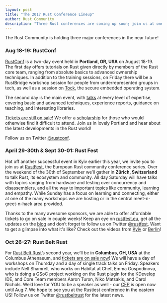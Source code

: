 ```yaml
---
layout: post
title: "The 2017 Rust Conference Lineup"
author: Rust Community
description: "Three Rust conferences are coming up soon; join us at one near you!"
---
```


The Rust Community is holding three major conferences in the near future!

### Aug 18-19: RustConf

[RustConf](http://rustconf.com/) is a two-day event held in **Portland, OR,
USA** on August 18-19. The first day offers tutorials on Rust given directly
by members of the Rust core team, ranging from absolute basics to advanced
ownership techniques. In addition to the training sessions, on Friday there will
be a RustBridge workshop session for people from underrepresented groups in tech,
as well as a session on [Tock](https://www.tockos.org/), the secure embedded operating system.

The second day is the main event, with [talks][rc-talks] at every
level of expertise, covering basic and advanced techniques, experience
reports, guidance on teaching, and interesting libraries.

[Tickets are still on sale!][rc-ticks] We offer a [scholarship][rc-schol] for those
who would otherwise find it difficult to attend. Join us in lovely Portland and
hear about the latest developments in the Rust world!

Follow us on Twitter [@rustconf](https://twitter.com/rustconf).

 [rc-talks]: http://rustconf.com/program.html
 [rc-ticks]: http://rustconf.com/register.html
 [rc-schol]: https://tilde.wufoo.com/forms/rustconf-scholarships/

### April 29-30th & Sept 30-01: Rust Fest

Hot off another successful event in Kyiv earlier this year, we invite
you to join us at [RustFest](http://www.rustfest.eu/), the European
Rust community conference series. Over the weekend of the 30th of
September we’ll gather in **Zürich, Switzerland** to talk Rust, its ecosystem and
community. All day Saturday will have talks with topics ranging from
hardware and testing over concurrency and disassemblers, and all the
way to important topics like community, learning and empathy. While
Sunday has a focus on learning and connecting, either at one of the
many workshops we are hosting or in the central meet-n-greet-n-hack
area provided.

Thanks to the many awesome sponsors, we are able to offer affordable
tickets to go on sale in couple weeks! Keep an eye on
[rustfest.eu](http://www.rustfest.eu/), get all the updates on the
[blog](http://blog.rustfest.eu/) and don’t forget to follow us on
Twitter [@rustfest](https://twitter.com/rustfest). Want to get a
glimpse into what it's like? Check out the videos from
[Kyiv] or [Berlin]!

### Oct 26-27: Rust Belt Rust

For [Rust Belt Rust](https://www.rust-belt-rust.com/)’s second year,
we’ll be in **Columbus, OH, USA** at the Columbus Athenaeum, and
[tickets are on sale now][rbr-tick]! We will have a day of workshops
on Thursday and a day of single track talks on Friday. Speakers
include Nell Shamrell, who works on Habitat at Chef, Emma Gospodinova,
who is doing a GSoC project working on the Rust plugin for the
KDevelop IDE, and Core Team members Aaron Turon, Niko Matsakis, and
Carol Nichols. We’d love for YOU to be a speaker as well - our
[CFP](http://cfp.rust-belt-rust.com/) is open now until Aug 7. We
hope to see you at the Rustiest conference in the eastern US! Follow
us on Twitter [@rustbeltrust](https://twitter.com/rustbeltrust) for
the latest news.

 [Kyiv]: https://www.youtube.com/playlist?list=PL85XCvVPmGQhvs1Rnet_24B-AI3YSM2YG
 [Berlin]: https://www.youtube.com/playlist?list=PL85XCvVPmGQh8nWR_Z-fTmPGsUWuzb-dn
 [rbr-tick]: https://www.eventbrite.com/e/rust-belt-rust-conference-2017-registration-36237335847

